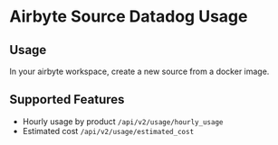# Airbyte Source Datadog Usage

## Usage

In your airbyte workspace, create a new source from a docker image.

## Supported Features

- Hourly usage by product `/api/v2/usage/hourly_usage`
- Estimated cost `/api/v2/usage/estimated_cost`
